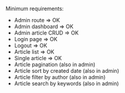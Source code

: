 Minimum requirements:
- Admin route => OK
- Admin dashboard => OK
- Admin article CRUD => OK
- Login page => OK
- Logout => OK
- Article list => OK
- Single article => OK
- Article pagination (also in admin)
- Article sort by created date (also in admin)
- Article filter by author (also in admin)
- Article search by keywords (also in admin)
